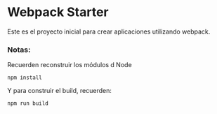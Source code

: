 # Webpack Starter

Este es el proyecto inicial para crear aplicaciones utilizando webpack.

### Notas:
Recuerden reconstruir los módulos d Node
```
npm install
```

Y para construir el build, recuerden:
```
npm run build
```